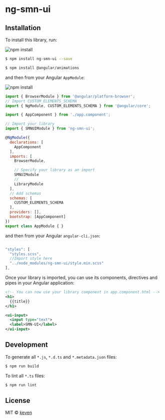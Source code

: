 # ng-smn-ui

## Installation

To install this library, run:

![npm install](https://media.giphy.com/media/3o7bujlOTUe0SXB3lm/giphy.gif)
```bash
$ npm install ng-smn-ui --save

$ npm install @angular/animations
```

and then from your Angular `AppModule`:

![npm install](https://media.giphy.com/media/3ohzdETreGQfzK7W8w/giphy.gif)

```javascript
import { BrowserModule } from '@angular/platform-browser';
// Import CUSTOM_ELEMENTS_SCHEMA
import { NgModule, CUSTOM_ELEMENTS_SCHEMA } from '@angular/core';

import { AppComponent } from './app.component';

// Import your library
import { SMNUIModule } from 'ng-smn-ui';

@NgModule({
  declarations: [
    AppComponent
  ],
  imports: [
    BrowserModule,

    // Specify your library as an import
    SMNUIModule
    //
    LibraryModule
  ],
  // Add schemas
  schemas: [
    CUSTOM_ELEMENTS_SCHEMA
  ],
  providers: [],
  bootstrap: [AppComponent]
})
export class AppModule { }
```
and then from your Angular `angular-cli.json`:


```javascript

"styles": [
  "styles.scss",
  //Import style here
  "../node_modules/ng-smn-ui/style.min.scss"
],

```

Once your library is imported, you can use its components, directives and pipes in your Angular application:

```xml
<!-- You can now use your library component in app.component.html -->
<h1>
  {{title}}
</h1>

<ui-input>
  <input type="text">
  <label>SMN-UI</label>
</ui-input>
```

## Development

To generate all `*.js`, `*.d.ts` and `*.metadata.json` files:

```bash
$ npm run build
```

To lint all `*.ts` files:

```bash
$ npm run lint
```

## License

MIT © [keven](mailto:keven@smn.com.br)
